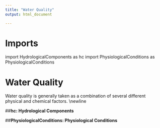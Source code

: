 ```yaml
---
title: "Water Quality"
output: html_document

---
```


# Imports

import HydrologicalComponents as hc 
import PhysiologicalConditions as PhysiologicalConditions

# Water Quality
Water quality is generally taken as a combination of several different physical and chemical factors. \newline 

##__hc: Hydrological Components__

##__PhysiologicalConditions: Physiological Conditions__
